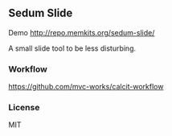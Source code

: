 
Sedum Slide
----

Demo http://repo.memkits.org/sedum-slide/

A small slide tool to be less disturbing.

### Workflow

https://github.com/mvc-works/calcit-workflow

### License

MIT
